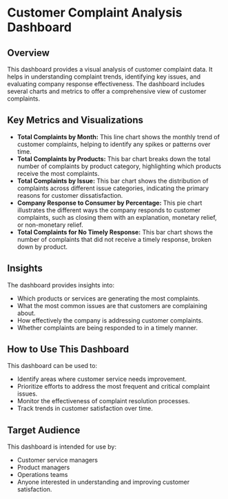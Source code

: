 # Customer Complaint Analysis Dashboard

## Overview

This dashboard provides a visual analysis of customer complaint data. It helps in understanding complaint trends, identifying key issues, and evaluating company response effectiveness. The dashboard includes several charts and metrics to offer a comprehensive view of customer complaints.

## Key Metrics and Visualizations

* **Total Complaints by Month:** This line chart shows the monthly trend of customer complaints, helping to identify any spikes or patterns over time.
* **Total Complaints by Products:** This bar chart breaks down the total number of complaints by product category, highlighting which products receive the most complaints.
* **Total Complaints by Issue:** This bar chart shows the distribution of complaints across different issue categories, indicating the primary reasons for customer dissatisfaction.
* **Company Response to Consumer by Percentage:** This pie chart illustrates the different ways the company responds to customer complaints, such as closing them with an explanation, monetary relief, or non-monetary relief.
* **Total Complaints for No Timely Response:** This bar chart shows the number of complaints that did not receive a timely response, broken down by product.

## Insights

The dashboard provides insights into:

* Which products or services are generating the most complaints.
* What the most common issues are that customers are complaining about.
* How effectively the company is addressing customer complaints.
* Whether complaints are being responded to in a timely manner.

## How to Use This Dashboard

This dashboard can be used to:

* Identify areas where customer service needs improvement.
* Prioritize efforts to address the most frequent and critical complaint issues.
* Monitor the effectiveness of complaint resolution processes.
* Track trends in customer satisfaction over time.

## Target Audience

This dashboard is intended for use by:

* Customer service managers
* Product managers
* Operations teams
* Anyone interested in understanding and improving customer satisfaction.
